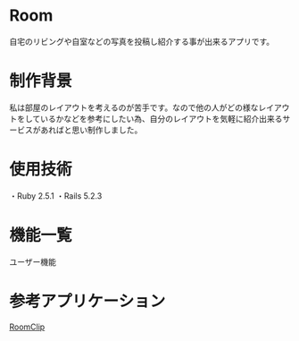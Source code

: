 # Room

自宅のリビングや自室などの写真を投稿し紹介する事が出来るアプリです。

# 制作背景
私は部屋のレイアウトを考えるのが苦手です。なので他の人がどの様なレイアウトをしているかなどを参考にしたい為、自分のレイアウトを気軽に紹介出来るサービスがあればと思い制作しました。

# 使用技術
・Ruby 2.5.1
・Rails 5.2.3


# 機能一覧
ユーザー機能



# 参考アプリケーション

[RoomClip](https://roomclip.jp/)
